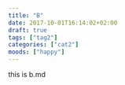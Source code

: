 ```yaml
---
title: "B"
date: 2017-10-01T16:14:02+02:00
draft: true
tags: ["tag2"]
categories: ["cat2"]
moods: ["happy"]
---
```



this is b.md
